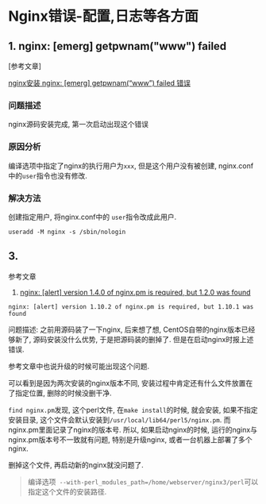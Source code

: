 # Nginx错误-配置,日志等各方面

## 1. nginx: [emerg] getpwnam("www") failed

[参考文章]

[nginx安装 nginx: \[emerg\] getpwnam(“www”) failed 错误](http://my.oschina.net/u/1036767/blog/210443)

### 问题描述

nginx源码安装完成, 第一次启动出现这个错误

### 原因分析

编译选项中指定了nginx的执行用户为`xxx`, 但是这个用户没有被创建, nginx.conf中的`user`指令也没有修改.

### 解决方法

创建指定用户, 将nginx.conf中的 `user`指令改成此用户.

```shell
useradd -M nginx -s /sbin/nologin
```

## 3.

参考文章

1. [nginx: [alert] version 1.4.0 of nginx.pm is required, but 1.2.0 was found](http://blog.csdn.net/longxibendi/article/details/50813789)

```
nginx: [alert] version 1.10.2 of nginx.pm is required, but 1.10.1 was found
```

问题描述: 之前用源码装了一下nginx, 后来想了想, CentOS自带的nginx版本已经够新了, 源码安装没什么优势, 于是把源码装的删掉了. 但是在启动nginx时报上述错误.

参考文章中也说升级的时候可能出现这个问题.

可以看到是因为两次安装的nginx版本不同, 安装过程中肯定还有什么文件放置在了指定位置, 删除的时候没删干净.

`find nginx.pm`发现, 这个perl文件, 在`make install`的时候, 就会安装, 如果不指定安装目录, 这个文件会默认安装到`/usr/local/lib64/perl5/nginx.pm`. 
而nginx.pm里面记录了nginx的版本号. 所以, 如果启动nginx的时候, 运行的nginx与nginx.pm版本号不一致就有问题, 特别是升级nginx, 或者一台机器上部署了多个nginx. 

删掉这个文件, 再启动新的nginx就没问题了.

> 编译选项` --with-perl_modules_path=/home/webserver/nginx3/perl`可以指定这个文件的安装路径.
